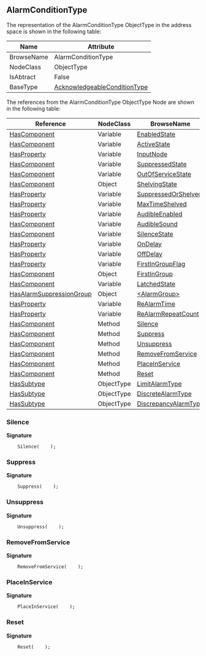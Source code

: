<!-- objecttype -->
## AlarmConditionType

The representation of the AlarmConditionType ObjectType in the address space is shown in the following table:  

|Name|Attribute|
|---|---|
|BrowseName|AlarmConditionType|
|NodeClass|ObjectType|
|IsAbtract|False|
|BaseType|[AcknowledgeableConditionType](../../../Part9/ObjectTypes/AcknowledgeableConditionType/readme.md)|

The references from the AlarmConditionType ObjectType Node are shown in the following table:  

|Reference|NodeClass|BrowseName|DataType|TypeDefinition|ModellingRule|
|---|---|---|---|---|---|
|[HasComponent](../../../Part3/ReferenceTypes/HasComponent/readme.md)|Variable|[EnabledState](#EnabledState)|[LocalizedText](../../../Part3/DataTypes/LocalizedText/readme.md)|[TwoStateVariableType](../../Part9/VariableTypes/TwoStateVariableType/readme.md)|[Mandatory](../../Objects/Mandatory/readme.md)|
|[HasComponent](../../../Part3/ReferenceTypes/HasComponent/readme.md)|Variable|[ActiveState](#ActiveState)|[LocalizedText](../../../Part3/DataTypes/LocalizedText/readme.md)|[TwoStateVariableType](../../Part9/VariableTypes/TwoStateVariableType/readme.md)|[Mandatory](../../Objects/Mandatory/readme.md)|
|[HasProperty](../../../Part3/ReferenceTypes/HasProperty/readme.md)|Variable|[InputNode](#InputNode)|[NodeId](../../../Part3/DataTypes/NodeId/readme.md)|[PropertyType](../../Part5/VariableTypes/PropertyType/readme.md)|[Mandatory](../../Objects/Mandatory/readme.md)|
|[HasComponent](../../../Part3/ReferenceTypes/HasComponent/readme.md)|Variable|[SuppressedState](#SuppressedState)|[LocalizedText](../../../Part3/DataTypes/LocalizedText/readme.md)|[TwoStateVariableType](../../Part9/VariableTypes/TwoStateVariableType/readme.md)|[Optional](../../Objects/Optional/readme.md)|
|[HasComponent](../../../Part3/ReferenceTypes/HasComponent/readme.md)|Variable|[OutOfServiceState](#OutOfServiceState)|[LocalizedText](../../../Part3/DataTypes/LocalizedText/readme.md)|[TwoStateVariableType](../../Part9/VariableTypes/TwoStateVariableType/readme.md)|[Optional](../../Objects/Optional/readme.md)|
|[HasComponent](../../../Part3/ReferenceTypes/HasComponent/readme.md)|Object|[ShelvingState](#ShelvingState)||[ShelvedStateMachineType](../../Part9/ObjectTypes/ShelvedStateMachineType/readme.md)|[Optional](../../Objects/Optional/readme.md)|
|[HasProperty](../../../Part3/ReferenceTypes/HasProperty/readme.md)|Variable|[SuppressedOrShelved](#SuppressedOrShelved)|[Boolean](../../../Part3/DataTypes/Boolean/readme.md)|[PropertyType](../../Part5/VariableTypes/PropertyType/readme.md)|[Mandatory](../../Objects/Mandatory/readme.md)|
|[HasProperty](../../../Part3/ReferenceTypes/HasProperty/readme.md)|Variable|[MaxTimeShelved](#MaxTimeShelved)|[Duration](../../../Part3/DataTypes/Duration/readme.md)|[PropertyType](../../Part5/VariableTypes/PropertyType/readme.md)|[Optional](../../Objects/Optional/readme.md)|
|[HasProperty](../../../Part3/ReferenceTypes/HasProperty/readme.md)|Variable|[AudibleEnabled](#AudibleEnabled)|[Boolean](../../../Part3/DataTypes/Boolean/readme.md)|[PropertyType](../../Part5/VariableTypes/PropertyType/readme.md)|[Optional](../../Objects/Optional/readme.md)|
|[HasComponent](../../../Part3/ReferenceTypes/HasComponent/readme.md)|Variable|[AudibleSound](#AudibleSound)|[AudioDataType](../../../Part3/DataTypes/AudioDataType/readme.md)|[AudioVariableType](../../Part5/VariableTypes/AudioVariableType/readme.md)|[Optional](../../Objects/Optional/readme.md)|
|[HasComponent](../../../Part3/ReferenceTypes/HasComponent/readme.md)|Variable|[SilenceState](#SilenceState)|[LocalizedText](../../../Part3/DataTypes/LocalizedText/readme.md)|[TwoStateVariableType](../../Part9/VariableTypes/TwoStateVariableType/readme.md)|[Optional](../../Objects/Optional/readme.md)|
|[HasProperty](../../../Part3/ReferenceTypes/HasProperty/readme.md)|Variable|[OnDelay](#OnDelay)|[Duration](../../../Part3/DataTypes/Duration/readme.md)|[PropertyType](../../Part5/VariableTypes/PropertyType/readme.md)|[Optional](../../Objects/Optional/readme.md)|
|[HasProperty](../../../Part3/ReferenceTypes/HasProperty/readme.md)|Variable|[OffDelay](#OffDelay)|[Duration](../../../Part3/DataTypes/Duration/readme.md)|[PropertyType](../../Part5/VariableTypes/PropertyType/readme.md)|[Optional](../../Objects/Optional/readme.md)|
|[HasProperty](../../../Part3/ReferenceTypes/HasProperty/readme.md)|Variable|[FirstInGroupFlag](#FirstInGroupFlag)|[Boolean](../../../Part3/DataTypes/Boolean/readme.md)|[PropertyType](../../Part5/VariableTypes/PropertyType/readme.md)|[Optional](../../Objects/Optional/readme.md)|
|[HasComponent](../../../Part3/ReferenceTypes/HasComponent/readme.md)|Object|[FirstInGroup](#FirstInGroup)||[AlarmGroupType](../../Part9/ObjectTypes/AlarmGroupType/readme.md)|[Optional](../../Objects/Optional/readme.md)|
|[HasComponent](../../../Part3/ReferenceTypes/HasComponent/readme.md)|Variable|[LatchedState](#LatchedState)|[LocalizedText](../../../Part3/DataTypes/LocalizedText/readme.md)|[TwoStateVariableType](../../Part9/VariableTypes/TwoStateVariableType/readme.md)|[Optional](../../Objects/Optional/readme.md)|
|[HasAlarmSuppressionGroup](../../../Part9/ReferenceTypes/HasAlarmSuppressionGroup/readme.md)|Object|[&lt;AlarmGroup&gt;](#&lt;AlarmGroup&gt;)||[AlarmGroupType](../../Part9/ObjectTypes/AlarmGroupType/readme.md)|[OptionalPlaceholder](../../Objects/OptionalPlaceholder/readme.md)|
|[HasProperty](../../../Part3/ReferenceTypes/HasProperty/readme.md)|Variable|[ReAlarmTime](#ReAlarmTime)|[Duration](../../../Part3/DataTypes/Duration/readme.md)|[PropertyType](../../Part5/VariableTypes/PropertyType/readme.md)|[Optional](../../Objects/Optional/readme.md)|
|[HasProperty](../../../Part3/ReferenceTypes/HasProperty/readme.md)|Variable|[ReAlarmRepeatCount](#ReAlarmRepeatCount)|[Int16](../../../Part3/DataTypes/Int16/readme.md)|[PropertyType](../../Part5/VariableTypes/PropertyType/readme.md)|[Optional](../../Objects/Optional/readme.md)|
|[HasComponent](../../../Part3/ReferenceTypes/HasComponent/readme.md)|Method|[Silence](#Silence)|||[Optional](../../Objects/Optional/readme.md)|
|[HasComponent](../../../Part3/ReferenceTypes/HasComponent/readme.md)|Method|[Suppress](#Suppress)|||[Optional](../../Objects/Optional/readme.md)|
|[HasComponent](../../../Part3/ReferenceTypes/HasComponent/readme.md)|Method|[Unsuppress](#Unsuppress)|||[Optional](../../Objects/Optional/readme.md)|
|[HasComponent](../../../Part3/ReferenceTypes/HasComponent/readme.md)|Method|[RemoveFromService](#RemoveFromService)|||[Optional](../../Objects/Optional/readme.md)|
|[HasComponent](../../../Part3/ReferenceTypes/HasComponent/readme.md)|Method|[PlaceInService](#PlaceInService)|||[Optional](../../Objects/Optional/readme.md)|
|[HasComponent](../../../Part3/ReferenceTypes/HasComponent/readme.md)|Method|[Reset](#Reset)|||[Optional](../../Objects/Optional/readme.md)|
|[HasSubtype](../../../Part3/ReferenceTypes/HasSubtype/readme.md)|ObjectType|[LimitAlarmType](#LimitAlarmType)||||
|[HasSubtype](../../../Part3/ReferenceTypes/HasSubtype/readme.md)|ObjectType|[DiscreteAlarmType](#DiscreteAlarmType)||||
|[HasSubtype](../../../Part3/ReferenceTypes/HasSubtype/readme.md)|ObjectType|[DiscrepancyAlarmType](#DiscrepancyAlarmType)||||

### <a name="Silence"></a>Silence

**Signature**
```
    Silence(    );
```
### <a name="Suppress"></a>Suppress

**Signature**
```
    Suppress(    );
```
### <a name="Unsuppress"></a>Unsuppress

**Signature**
```
    Unsuppress(    );
```
### <a name="RemoveFromService"></a>RemoveFromService

**Signature**
```
    RemoveFromService(    );
```
### <a name="PlaceInService"></a>PlaceInService

**Signature**
```
    PlaceInService(    );
```
### <a name="Reset"></a>Reset

**Signature**
```
    Reset(    );
```

